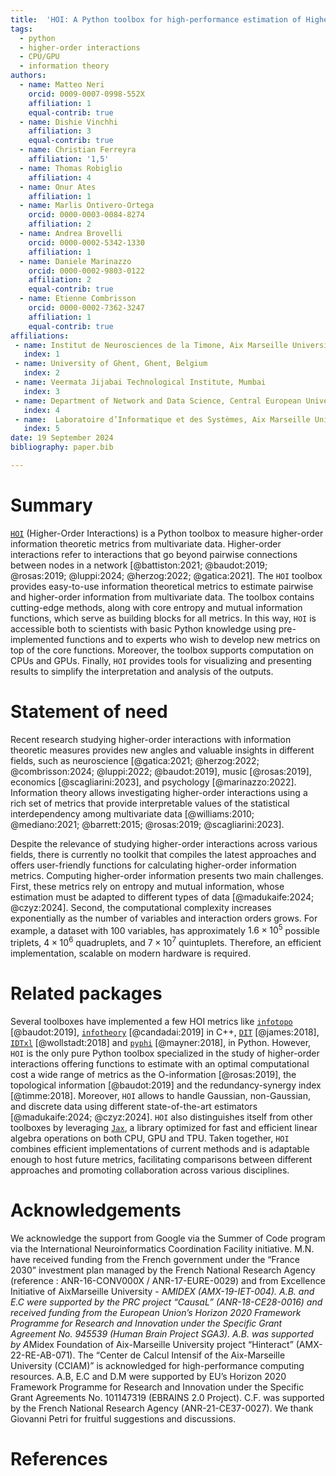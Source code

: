 ```yaml
---
title:  'HOI: A Python toolbox for high-performance estimation of Higher-Order Interactions from multivariate data'
tags:
  - python
  - higher-order interactions
  - CPU/GPU
  - information theory
authors:
  - name: Matteo Neri
    orcid: 0009-0007-0998-552X
    affiliation: 1
    equal-contrib: true
  - name: Dishie Vinchhi
    affiliation: 3
    equal-contrib: true
  - name: Christian Ferreyra
    affiliation: '1,5'
  - name: Thomas Robiglio
    affiliation: 4
  - name: Onur Ates
    affiliation: 1
  - name: Marlis Ontivero-Ortega
    orcid: 0000-0003-0084-8274
    affiliation: 2
  - name: Andrea Brovelli
    orcid: 0000-0002-5342-1330
    affiliation: 1
  - name: Daniele Marinazzo
    orcid: 0000-0002-9803-0122
    affiliation: 2
    equal-contrib: true
  - name: Etienne Combrisson
    orcid: 0000-0002-7362-3247
    affiliation: 1
    equal-contrib: true
affiliations:
 - name: Institut de Neurosciences de la Timone, Aix Marseille Université, UMR 7289 CNRS, 13005, Marseille, France
   index: 1
 - name: University of Ghent, Ghent, Belgium
   index: 2
 - name: Veermata Jijabai Technological Institute, Mumbai
   index: 3
 - name: Department of Network and Data Science, Central European University, Vienna, Austria
   index: 4
 - name:  Laboratoire d’Informatique et des Systèmes, Aix Marseille Université, UMR 7020 CNRS, Marseille, France
   index: 5
date: 19 September 2024
bibliography: paper.bib

---
```


# Summary

[`HOI`](https://brainets.github.io/hoi/) (Higher-Order Interactions) is a Python toolbox to measure higher-order information theoretic metrics from multivariate data. Higher-order interactions refer to interactions that go beyond pairwise connections between nodes in a network [@battiston:2021; @baudot:2019; @rosas:2019; @luppi:2024; @herzog:2022; @gatica:2021]. The `HOI` toolbox provides easy-to-use information theoretical metrics to estimate pairwise and higher-order information from multivariate data. The toolbox contains cutting-edge methods, along with core entropy and mutual information functions, which serve as building blocks for all metrics. In this way, `HOI` is accessible both to scientists with basic Python knowledge using pre-implemented functions and to experts who wish to develop new metrics on top of the core functions. Moreover, the toolbox supports computation on CPUs and GPUs.  Finally, `HOI` provides tools for visualizing and presenting results to simplify the interpretation and analysis of the outputs.


# Statement of need

Recent research studying higher-order interactions with information theoretic measures provides new angles and valuable insights in different fields, such as neuroscience [@gatica:2021; @herzog:2022; @combrisson:2024; @luppi:2022; @baudot:2019], music [@rosas:2019], economics [@scagliarini:2023], and psychology [@marinazzo:2022]. Information theory allows investigating higher-order interactions using a rich set of metrics that provide interpretable values of the statistical interdependency among multivariate data [@williams:2010; @mediano:2021; @barrett:2015; @rosas:2019; @scagliarini:2023].

Despite the relevance of studying higher-order interactions across various fields, there is currently no toolkit that compiles the latest approaches and offers user-friendly functions for calculating higher-order information metrics. Computing higher-order information presents two main challenges. First, these metrics rely on entropy and mutual information, whose estimation must be adapted to different types of data [@madukaife:2024; @czyz:2024]. Second, the computational complexity increases exponentially as the number of variables and interaction orders grows. For example, a dataset with 100 variables, has approximately $1.6 \times 10^5$ possible triplets, $4 \times 10^6$ quadruplets, and $7 \times 10^7$ quintuplets. Therefore, an efficient implementation, scalable on modern hardware is required.

# Related packages

Several toolboxes have implemented a few HOI metrics like [`infotopo`](https://github.com/pierrebaudot/INFOTOPO) [@baudot:2019], [`infotheory`](http://mcandadai.com/infotheory/) [@candadai:2019] in C++, [`DIT`](https://github.com/dit/dit) [@james:2018], [`IDTxl`](https://github.com/pwollstadt/IDTxl) [@wollstadt:2018] and [`pyphi`](https://github.com/wmayner/pyphi) [@mayner:2018], in Python. However, `HOI` is the only pure Python toolbox specialized in the study of higher-order interactions offering functions to estimate with an optimal computational cost a wide range of metrics as the O-information [@rosas:2019], the topological information [@baudot:2019] and the redundancy-synergy index [@timme:2018]. Moreover, `HOI` allows to handle Gaussian, non-Gaussian, and discrete data using different state-of-the-art estimators [@madukaife:2024; @czyz:2024]. `HOI` also distinguishes itself from other toolboxes by leveraging [`Jax`](https://jax.readthedocs.io/), a library optimized for fast and efficient linear algebra operations on both CPU, GPU and TPU. Taken together, `HOI` combines efficient implementations of current methods and is adaptable enough to host future metrics, facilitating comparisons between different approaches and promoting collaboration across various disciplines. 

# Acknowledgements

We acknowledge the support from Google via the Summer of Code program via the International Neuroinformatics Coordination Facility initiative. M.N. have received funding from the French government under the “France 2030” investment plan managed by the French National Research Agency (reference : ANR-16-CONV000X / ANR-17-EURE-0029) and from Excellence Initiative of AixMarseille University - A*MIDEX (AMX-19-IET-004). A.B. and E.C were supported by the PRC project “CausaL” (ANR-18-CE28-0016) and received funding from the European Union’s Horizon 2020 Framework Programme for Research and Innovation under the Specific Grant Agreement No. 945539 (Human Brain Project SGA3). A.B. was supported by A*Midex Foundation of Aix-Marseille University project “Hinteract” (AMX-22-RE-AB-071). The “Center de Calcul Intensif of the Aix-Marseille University (CCIAM)” is acknowledged for high-performance computing resources. A.B, E.C and D.M were supported by EU’s Horizon 2020 Framework Programme for Research and Innovation under the Specific Grant Agreements No. 101147319 (EBRAINS 2.0 Project). C.F. was supported by the French National Research Agency (ANR-21-CE37-0027). We thank Giovanni Petri for fruitful suggestions and discussions.

# References
